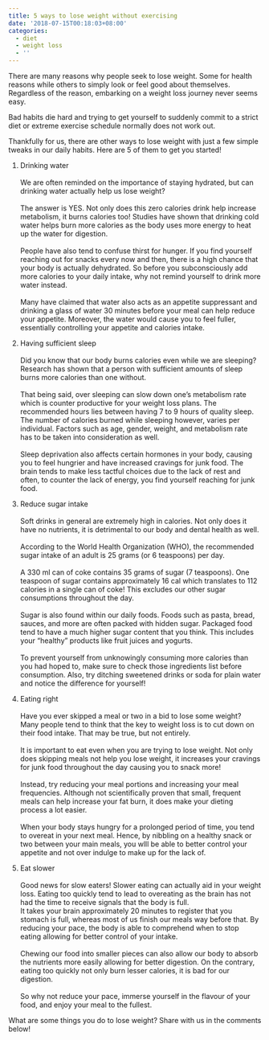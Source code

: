 ```yaml
---
title: 5 ways to lose weight without exercising
date: '2018-07-15T00:18:03+08:00'
categories:
  - diet
  - weight loss
  - ''
---
```

There are many reasons why people seek to lose weight. Some for health reasons while others to simply look or feel good about themselves. Regardless of the reason, embarking on a weight loss journey never seems easy.

Bad habits die hard and trying to get yourself to suddenly commit to a strict diet or extreme exercise schedule normally does not work out.

Thankfully for us, there are other ways to lose weight with just a few simple tweaks in our daily habits. Here are 5 of them to get you started!

1. Drinking water\
      \
We are often reminded on the importance of staying hydrated, but can drinking water actually help us lose weight?\
      \
The answer is YES. Not only does this zero calories drink help increase metabolism, it burns calories too! Studies have shown that drinking cold water helps burn more calories as the body uses more energy to heat up the water for digestion.\
      \
People have also tend to confuse thirst for hunger. If you find yourself reaching out for snacks every now and then, there is a high chance that your body is actually dehydrated. So before you subconsciously add more calories to your daily intake, why not remind yourself to drink more water instead.\
      \
Many have claimed that water also acts as an appetite suppressant and drinking a glass of water 30 minutes before your meal can help reduce your appetite. Moreover, the water would cause you to feel fuller, essentially controlling your appetite and calories intake. 

2. Having sufficient sleep\
      \
   Did you know that our body burns calories even while we are sleeping? Research has shown that a person with sufficient amounts of sleep burns more calories than one without.\
   \
   That being said, over sleeping can slow down one’s metabolism rate which is counter productive for your weight loss plans. The recommended hours lies between having 7 to 9 hours of quality sleep. The number of calories burned while sleeping however, varies per individual. Factors such as age, gender, weight, and metabolism rate has to be taken into consideration as well.\
      \
   Sleep deprivation also affects certain hormones in your body, causing you to feel hungrier and have increased cravings for junk food. The brain tends to make less tactful choices due to the lack of rest and often, to counter the lack of energy, you find yourself reaching for junk food. 

3. Reduce sugar intake\
   \
    Soft drinks in general are extremely high in calories. Not only does it have no nutrients, it is detrimental to our body and dental health as well.\
   \
   According to the World Health Organization (WHO), the recommended sugar intake of an adult is 25 grams (or 6 teaspoons) per day. \
      \
   A 330 ml can of coke contains 35 grams of sugar (7 teaspoons). One teaspoon of sugar contains approximately 16 cal which translates to 112 calories in a single can of coke! This excludes our other sugar consumptions throughout the day.\
      \
   Sugar is also found within our daily foods. Foods such as pasta, bread, sauces, and more are often packed with hidden sugar. Packaged food tend to have a much higher sugar content that you think. This includes your “healthy” products like fruit juices and yogurts.\
   \
   To prevent yourself from unknowingly consuming more calories than you had hoped to, make sure to check those ingredients list before consumption. Also, try ditching sweetened drinks or soda for plain water and notice the difference for yourself!
4. Eating right\
   \
   Have you ever skipped a meal or two in a bid to lose some weight? Many people tend to think that the key to weight loss is to cut down on their food intake. That may be true, but not entirely.\
      \
   It is important to eat even when you are trying to lose weight. Not only does skipping meals not help you lose weight, it increases your cravings for junk food throughout the day causing you to snack more!\
   \
   Instead, try reducing your meal portions and increasing your meal frequencies. Although not scientifically proven that small, frequent meals can help increase your fat burn, it does make your dieting process a lot easier.\
   \
   When your body stays hungry for a prolonged period of time, you tend to overeat in your next meal.  Hence, by nibbling on a healthy snack or two between your main meals, you wlll be able to better control your appetite and not over indulge to make up for the lack of.
5. Eat slower\
   \
   Good news for slow eaters! Slower eating can actually aid in your weight loss. Eating too quickly tend to lead to overeating as the brain has not had the time to receive signals that the body is full. 
   \
   It takes your brain approximately 20 minutes to register that you stomach is full, whereas most of us finish our meals way before that. By reducing your pace, the body is able to comprehend when to stop eating allowing for better control of your intake.\
   \
   Chewing our food into smaller pieces can also allow our body to absorb the nutrients  more easily allowing for better digestion. On the contrary, eating too quickly not only burn lesser calories, it is bad for our digestion.\
   \
   So why not reduce your pace, immerse yourself in the flavour of your food, and enjoy your meal to the fullest.

What are some things you do to lose weight? Share with us in the comments below!
